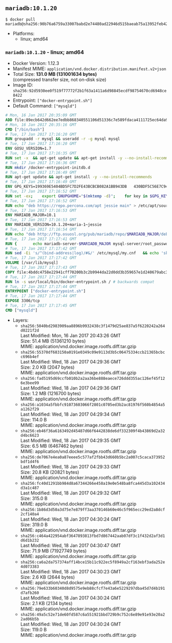 ## `mariadb:10.1.20`

```console
$ docker pull mariadb@sha256:90b76a6759a33007babd2e74480ad22946d515baeab75a13952feb42faae0653
```

-	Platforms:
	-	linux; amd64

### `mariadb:10.1.20` - linux; amd64

-	Docker Version: 1.12.3
-	Manifest MIME: `application/vnd.docker.distribution.manifest.v2+json`
-	Total Size: **131.0 MB (131001634 bytes)**  
	(compressed transfer size, not on-disk size)
-	Image ID: `sha256:92d5930ee0f519f77772f2b1f63a1411a6d98845ecdf98754670cd6948ce8422`
-	Entrypoint: `["docker-entrypoint.sh"]`
-	Default Command: `["mysqld"]`

```dockerfile
# Mon, 16 Jan 2017 20:35:09 GMT
ADD file:89ecb642d662ee7edbb868340551106d51336c7e589fdaca4111725ec64da957 in / 
# Mon, 16 Jan 2017 20:35:16 GMT
CMD ["/bin/bash"]
# Tue, 17 Jan 2017 17:16:20 GMT
RUN groupadd -r mysql && useradd -r -g mysql mysql
# Tue, 17 Jan 2017 17:16:20 GMT
ENV GOSU_VERSION=1.7
# Tue, 17 Jan 2017 17:16:35 GMT
RUN set -x 	&& apt-get update && apt-get install -y --no-install-recommends ca-certificates wget && rm -rf /var/lib/apt/lists/* 	&& wget -O /usr/local/bin/gosu "https://github.com/tianon/gosu/releases/download/$GOSU_VERSION/gosu-$(dpkg --print-architecture)" 	&& wget -O /usr/local/bin/gosu.asc "https://github.com/tianon/gosu/releases/download/$GOSU_VERSION/gosu-$(dpkg --print-architecture).asc" 	&& export GNUPGHOME="$(mktemp -d)" 	&& gpg --keyserver ha.pool.sks-keyservers.net --recv-keys B42F6819007F00F88E364FD4036A9C25BF357DD4 	&& gpg --batch --verify /usr/local/bin/gosu.asc /usr/local/bin/gosu 	&& rm -r "$GNUPGHOME" /usr/local/bin/gosu.asc 	&& chmod +x /usr/local/bin/gosu 	&& gosu nobody true 	&& apt-get purge -y --auto-remove ca-certificates wget
# Tue, 17 Jan 2017 17:16:36 GMT
RUN mkdir /docker-entrypoint-initdb.d
# Tue, 17 Jan 2017 17:16:49 GMT
RUN apt-get update && apt-get install -y --no-install-recommends 		apt-transport-https ca-certificates 		pwgen 	&& rm -rf /var/lib/apt/lists/*
# Tue, 17 Jan 2017 17:16:49 GMT
ENV GPG_KEYS=199369E5404BD5FC7D2FE43BCBCB082A1BB943DB 	430BDF5C56E7C94E848EE60C1C4CBDCDCD2EFD2A 	4D1BB29D63D98E422B2113B19334A25F8507EFA5
# Tue, 17 Jan 2017 17:16:52 GMT
RUN set -ex; 	export GNUPGHOME="$(mktemp -d)"; 	for key in $GPG_KEYS; do 		gpg --keyserver ha.pool.sks-keyservers.net --recv-keys "$key"; 	done; 	gpg --export $GPG_KEYS > /etc/apt/trusted.gpg.d/mariadb.gpg; 	rm -r "$GNUPGHOME"; 	apt-key list
# Tue, 17 Jan 2017 17:16:52 GMT
RUN echo "deb https://repo.percona.com/apt jessie main" > /etc/apt/sources.list.d/percona.list 	&& { 		echo 'Package: *'; 		echo 'Pin: release o=Percona Development Team'; 		echo 'Pin-Priority: 998'; 	} > /etc/apt/preferences.d/percona
# Tue, 17 Jan 2017 17:16:53 GMT
ENV MARIADB_MAJOR=10.1
# Tue, 17 Jan 2017 17:16:53 GMT
ENV MARIADB_VERSION=10.1.20+maria-1~jessie
# Tue, 17 Jan 2017 17:16:54 GMT
RUN echo "deb http://ftp.osuosl.org/pub/mariadb/repo/$MARIADB_MAJOR/debian jessie main" > /etc/apt/sources.list.d/mariadb.list 	&& { 		echo 'Package: *'; 		echo 'Pin: release o=MariaDB'; 		echo 'Pin-Priority: 999'; 	} > /etc/apt/preferences.d/mariadb
# Tue, 17 Jan 2017 17:17:41 GMT
RUN { 		echo mariadb-server-$MARIADB_MAJOR mysql-server/root_password password 'unused'; 		echo mariadb-server-$MARIADB_MAJOR mysql-server/root_password_again password 'unused'; 	} | debconf-set-selections 	&& apt-get update 	&& apt-get install -y 		mariadb-server=$MARIADB_VERSION 		percona-xtrabackup 		socat 	&& rm -rf /var/lib/apt/lists/* 	&& sed -ri 's/^user\s/#&/' /etc/mysql/my.cnf /etc/mysql/conf.d/* 	&& rm -rf /var/lib/mysql && mkdir -p /var/lib/mysql /var/run/mysqld 	&& chown -R mysql:mysql /var/lib/mysql /var/run/mysqld 	&& chmod 777 /var/run/mysqld
# Tue, 17 Jan 2017 17:17:42 GMT
RUN sed -Ei 's/^(bind-address|log)/#&/' /etc/mysql/my.cnf 	&& echo 'skip-host-cache\nskip-name-resolve' | awk '{ print } $1 == "[mysqld]" && c == 0 { c = 1; system("cat") }' /etc/mysql/my.cnf > /tmp/my.cnf 	&& mv /tmp/my.cnf /etc/mysql/my.cnf
# Tue, 17 Jan 2017 17:17:42 GMT
VOLUME [/var/lib/mysql]
# Tue, 17 Jan 2017 17:17:43 GMT
COPY file:4bddc4758e22941cff70200b3c2b9944da22d0dd3b359657e1d240679abc379b in /usr/local/bin/ 
# Tue, 17 Jan 2017 17:17:44 GMT
RUN ln -s usr/local/bin/docker-entrypoint.sh / # backwards compat
# Tue, 17 Jan 2017 17:17:44 GMT
ENTRYPOINT ["docker-entrypoint.sh"]
# Tue, 17 Jan 2017 17:17:44 GMT
EXPOSE 3306/tcp
# Tue, 17 Jan 2017 17:17:45 GMT
CMD ["mysqld"]
```

-	Layers:
	-	`sha256:5040bd2983909aa8896b9932438c3f1479d25ae837a5f6220242a264d0221f2d`  
		Last Modified: Mon, 16 Jan 2017 20:43:26 GMT  
		Size: 51.4 MB (51361210 bytes)  
		MIME: application/vnd.docker.image.rootfs.diff.tar.gzip
	-	`sha256:55370df683150a0191e0349c09e9113d3b5c06475334ccb21365bcbcc696b4ef`  
		Last Modified: Wed, 18 Jan 2017 04:29:36 GMT  
		Size: 2.0 KB (2047 bytes)  
		MIME: application/vnd.docker.image.rootfs.diff.tar.gzip
	-	`sha256:fad5195d69ccfb010b2a2aa36be888eaece726ddd355ac126ef45f126e3bee99`  
		Last Modified: Wed, 18 Jan 2017 04:29:36 GMT  
		Size: 1.2 MB (1216700 bytes)  
		MIME: application/vnd.docker.image.rootfs.diff.tar.gzip
	-	`sha256:a1034a5fbbfc91073603066f2801c0705ed3b2ac81976f560b4854a5a1262f29`  
		Last Modified: Wed, 18 Jan 2017 04:29:34 GMT  
		Size: 114.0 B  
		MIME: application/vnd.docker.image.rootfs.diff.tar.gzip
	-	`sha256:eb46f36a6163492d45487d66f6442838de6df332309f4b43869d2a32d4bc6623`  
		Last Modified: Wed, 18 Jan 2017 04:29:35 GMT  
		Size: 6.5 MB (6467462 bytes)  
		MIME: application/vnd.docker.image.rootfs.diff.tar.gzip
	-	`sha256:de7067e4ea0a87eeee5c577af2fbb43d660b5bc2a007c5caca373952bdf1d4f6`  
		Last Modified: Wed, 18 Jan 2017 04:29:33 GMT  
		Size: 20.8 KB (20821 bytes)  
		MIME: application/vnd.docker.image.rootfs.diff.tar.gzip
	-	`sha256:fc40d1291bb984d8a67344266e458a19e0e548ba8fca445d3a102434d3a1c487`  
		Last Modified: Wed, 18 Jan 2017 04:29:32 GMT  
		Size: 315.0 B  
		MIME: application/vnd.docker.image.rootfs.diff.tar.gzip
	-	`sha256:1b86d3d50a3d75e7e879ff3aa370146b60e46c5f965ecc29ed2a8dcf2cf140a4`  
		Last Modified: Wed, 18 Jan 2017 04:30:24 GMT  
		Size: 319.0 B  
		MIME: application/vnd.docker.image.rootfs.diff.tar.gzip
	-	`sha256:c464a422954abf3647893813fbd7d867442aab07df3c1f432d2af3d1d6d1b232`  
		Last Modified: Wed, 18 Jan 2017 04:30:47 GMT  
		Size: 71.9 MB (71927749 bytes)  
		MIME: application/vnd.docker.image.rootfs.diff.tar.gzip
	-	`sha256:ca6a2da757374aff14bce15b11c922ec5f8949a2cf163ebf3ada252e4d073383`  
		Last Modified: Wed, 18 Jan 2017 04:30:23 GMT  
		Size: 2.6 KB (2644 bytes)  
		MIME: application/vnd.docker.image.rootfs.diff.tar.gzip
	-	`sha256:79e633b60340d8d9575e9eb88cfcf7e43a6e5229297dba45d7d4b191d7afb260`  
		Last Modified: Wed, 18 Jan 2017 04:30:24 GMT  
		Size: 2.1 KB (2134 bytes)  
		MIME: application/vnd.docker.image.rootfs.diff.tar.gzip
	-	`sha256:49a5c52e71de60fd587c6a551921bbd729b9c752c6e89e91e93e20a22ad06b5b`  
		Last Modified: Wed, 18 Jan 2017 04:30:24 GMT  
		Size: 119.0 B  
		MIME: application/vnd.docker.image.rootfs.diff.tar.gzip
